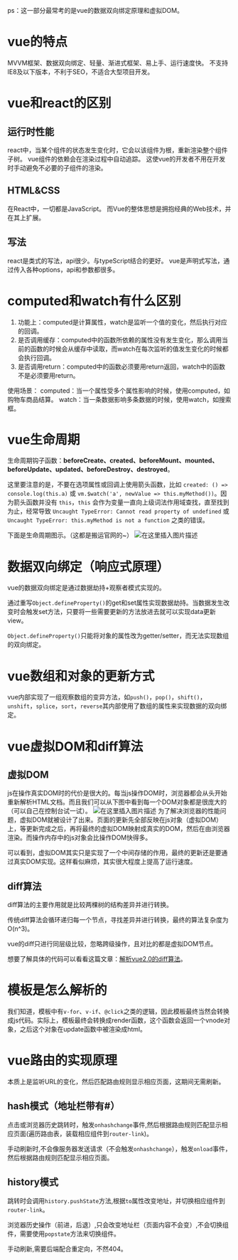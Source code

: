 ps：这一部分最常考的是vue的数据双向绑定原理和虚拟DOM。
# vue的特点
MVVM框架、数据双向绑定、轻量、渐进式框架、易上手、运行速度快。
不支持IE8及以下版本，不利于SEO，不适合大型项目开发。
# vue和react的区别
## 运行时性能
react中，当某个组件的状态发生变化时，它会以该组件为根，重新渲染整个组件子树。
vue组件的依赖会在渲染过程中自动追踪。
这使vue的开发者不用在开发时手动避免不必要的子组件的渲染。
## HTML&CSS
在React中，一切都是JavaScript。
而Vue的整体思想是拥抱经典的Web技术，并在其上扩展。
## 写法
react是类式的写法，api很少。与typeScript结合的更好。
vue是声明式写法，通过传入各种options，api和参数都很多。
# computed和watch有什么区别
1. 功能上：computed是计算属性，watch是监听一个值的变化，然后执行对应的回调。
2. 是否调用缓存：computed中的函数所依赖的属性没有发生变化，那么调用当前的函数的时候会从缓存中读取，而watch在每次监听的值发生变化的时候都会执行回调。
3. 是否调用return：computed中的函数必须要用return返回，watch中的函数不是必须要用return。

使用场景：
computed：当一个属性受多个属性影响的时候，使用computed，如购物车商品结算。
watch：当一条数据影响多条数据的时候，使用watch，如搜索框。
# vue生命周期
生命周期钩子函数：**beforeCreate、created、beforeMount、mounted、beforeUpdate、updated、beforeDestroy、destroyed**。

这里要注意的是，不要在选项属性或回调上使用箭头函数，比如 `created: () => console.log(this.a)` 或 `vm.$watch('a', newValue => this.myMethod())`。因为箭头函数并没有 `this`，`this` 会作为变量一直向上级词法作用域查找，直至找到为止，经常导致 `Uncaught TypeError: Cannot read property of undefined` 或 `Uncaught TypeError: this.myMethod is not a function` 之类的错误。

下面是生命周期图示。（这都是搬运官网的~）
![在这里插入图片描述](https://img-blog.csdnimg.cn/20200405122033462.png)
# 数据双向绑定（响应式原理）
vue的数据双向绑定是通过数据劫持+观察者模式实现的。

通过重写`Object.defineProperty()`的get和set属性实现数据劫持。当数据发生改变时会触发set方法，只要将一些需要更新的方法放进去就可以实现data更新view。

`Object.defineProperty()`只能将对象的属性改为getter/setter，而无法实现数组的双向绑定。
# vue数组和对象的更新方式
vue内部实现了一组观察数组的变异方法，如`push()`，`pop()`，`shift()`，`unshift`，`splice`，`sort`，`reverse`其内部使用了数组的属性来实现数据的双向绑定。
# vue虚拟DOM和diff算法
## 虚拟DOM
js在操作真实DOM时的代价是很大的。每当js操作DOM时，浏览器都会从头开始重新解析HTML文档。而且我们可以从下图中看到每一个DOM对象都是很庞大的（可以自己在控制台试一试）。
![在这里插入图片描述](https://img-blog.csdnimg.cn/20200406172533391.png?x-oss-process=image/watermark,type_ZmFuZ3poZW5naGVpdGk,shadow_10,text_aHR0cHM6Ly9ibG9nLmNzZG4ubmV0L3FxXzQyNTMyMTI4,size_16,color_FFFFFF,t_70)
为了解决浏览器的性能问题，虚拟DOM就被设计了出来。页面的更新先全部反映在js对象（虚拟DOM）上，等更新完成之后，再将最终的虚拟DOM映射成真实的DOM，然后在由浏览器渲染。而操作内存中的js对象会比操作DOM快得多。

可以看到，虚拟DOM其实只是实现了一个中间存储的作用，最终的更新还是要通过真实DOM实现。这样看似麻烦，其实很大程度上提高了运行速度。
## diff算法
diff算法的主要作用就是比较两棵树的结构差异并进行转换。

传统diff算法会循环递归每一个节点，寻找差异并进行转换，最终的算法复杂度为O(n^3)。

vue的diff只进行同层级比较，忽略跨级操作，且对比的都是虚拟DOM节点。

想要了解具体的代码可以看看这篇文章：[解析vue2.0的diff算法](https://segmentfault.com/a/1190000008782928)。
# 模板是怎么解析的
我们知道，模板中有`v-for`、`v-if`、`@click`之类的逻辑，因此模板最终当然会转换成js代码。实际上，模板最终会转换成render函数，这个函数会返回一个vnode对象，之后这个对象在update函数中被渲染成html。
# vue路由的实现原理
本质上是监听URL的变化，然后匹配路由规则显示相应页面，这期间无需刷新。
## hash模式（地址栏带有#）
点击或浏览器历史跳转时，触发`onhashchange`事件,然后根据路由规则匹配显示相应页面(遍历路由表，装载相应组件到`router-link`)。

手动刷新时,不会像服务器发送请求（不会触发`onhashchange`），触发`onload`事件，然后根据路由规则匹配显示相应页面。
## history模式
跳转时会调用`history.pushState`方法,根据`to`属性改变地址，并切换相应组件到`router-link`。

浏览器历史操作（前进，后退）,只会改变地址栏（页面内容不会变）,不会切换组件，需要使用`popstate`方法来切换组件。

手动刷新,需要后端配合重定向，不然404。
